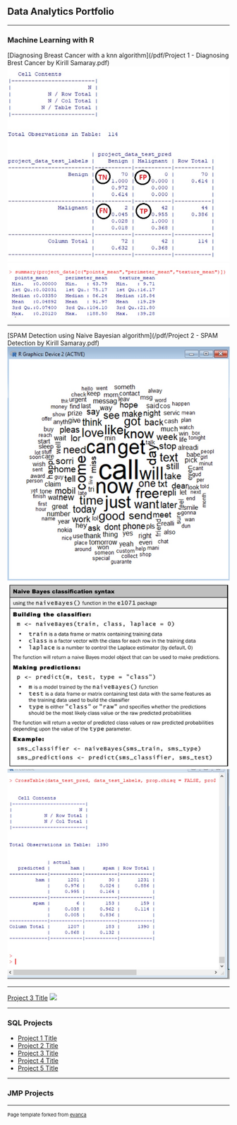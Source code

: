 ## Data Analytics Portfolio

---

### Machine Learning with R 

[Diagnosing Breast Cancer with a knn algorithm](/pdf/Project 1 - Diagnosing Brest Cancer by Kirill Samaray.pdf)
<img src="images/project 1 crosstable.jpg?raw=true"/>
<img src="images/project 1 tables comparison.jpg?raw=true"/>

---
[SPAM Detection using Naive Bayesian algorithm](/pdf/Project 2 - SPAM Detection by Kirill Samaray.pdf)
<img src="images/visualizing 1.jpg?raw=true"/>
<img src="images/training model 1.jpg?raw=true"/>
<img src="images/algorithm 1.jpg?raw=true"/>

---
[Project 3 Title](http://example.com/)
<img src="images/dummy_thumbnail.jpg?raw=true"/>

---

### SQL Projects

- [Project 1 Title](http://example.com/)
- [Project 2 Title](http://example.com/)
- [Project 3 Title](http://example.com/)
- [Project 4 Title](http://example.com/)
- [Project 5 Title](http://example.com/)

---

### JMP Projects




---
<p style="font-size:11px">Page template forked from <a href="https://github.com/evanca/quick-portfolio">evanca</a></p>
<!-- Remove above link if you don't want to attibute -->
